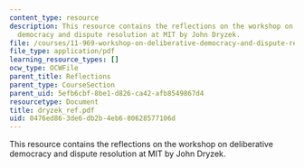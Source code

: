 ```yaml
---
content_type: resource
description: This resource contains the reflections on the workshop on deliberative
  democracy and dispute resolution at MIT by John Dryzek.
file: /courses/11-969-workshop-on-deliberative-democracy-and-dispute-resolution-summer-2005/0476ed863de6db2b4eb680628577106d_dryzek_ref.pdf
file_type: application/pdf
learning_resource_types: []
ocw_type: OCWFile
parent_title: Reflections
parent_type: CourseSection
parent_uid: 5efb6cbf-8be1-d826-ca42-afb8549867d4
resourcetype: Document
title: dryzek_ref.pdf
uid: 0476ed86-3de6-db2b-4eb6-80628577106d
---
```

This resource contains the reflections on the workshop on deliberative democracy and dispute resolution at MIT by John Dryzek.

